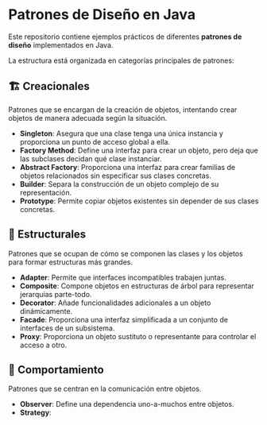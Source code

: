 # Patrones de Diseño en Java

Este repositorio contiene ejemplos prácticos de diferentes **patrones de diseño** implementados en Java.

La estructura está organizada en categorías principales de patrones:

## 🏗️ Creacionales
Patrones que se encargan de la creación de objetos, intentando crear objetos de manera adecuada según la situación.

- **Singleton**: Asegura que una clase tenga una única instancia y proporciona un punto de acceso global a ella.
- **Factory Method**: Define una interfaz para crear un objeto, pero deja que las subclases decidan qué clase instanciar.
- **Abstract Factory**: Proporciona una interfaz para crear familias de objetos relacionados sin especificar sus clases concretas.
- **Builder**: Separa la construcción de un objeto complejo de su representación.
- **Prototype**: Permite copiar objetos existentes sin depender de sus clases concretas.

## 🧱 Estructurales
Patrones que se ocupan de cómo se componen las clases y los objetos para formar estructuras más grandes.

- **Adapter**: Permite que interfaces incompatibles trabajen juntas.
- **Composite**: Compone objetos en estructuras de árbol para representar jerarquías parte-todo.
- **Decorator**: Añade funcionalidades adicionales a un objeto dinámicamente.
- **Facade**: Proporciona una interfaz simplificada a un conjunto de interfaces de un subsistema.
- **Proxy**: Proporciona un objeto sustituto o representante para controlar el acceso a otro.

## 🔁 Comportamiento
Patrones que se centran en la comunicación entre objetos.

- **Observer**: Define una dependencia uno-a-muchos entre objetos.
- **Strategy**:
